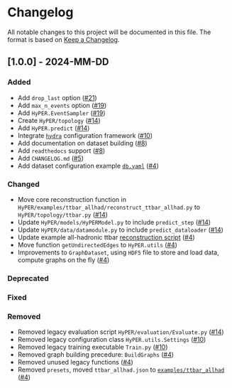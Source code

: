 # Changelog

All notable changes to this project will be documented in this file.
The format is based on [Keep a Changelog](http://keepachangelog.com/en/1.0.0/).

## \[1.0.0\] - 2024-MM-DD

### Added
 - Add `drop_last` option ([#21](https://github.com/tzuhanchang/HyPER/pull/21))
 - Add `max_n_events` option ([#19](https://github.com/tzuhanchang/HyPER/pull/19))
 - Add `HyPER.EventSampler` ([#19](https://github.com/tzuhanchang/HyPER/pull/19))
 - Create `HyPER/topology` ([#14](https://github.com/tzuhanchang/HyPER/pull/14))
 - Add `HyPER.predict` ([#14](https://github.com/tzuhanchang/HyPER/pull/14))
 - Integrate [`hydra`](https://hydra.cc/) configuration framework ([#10](https://github.com/tzuhanchang/HyPER/pull/10))
 - Add documentation on dataset building ([#8](https://github.com/tzuhanchang/HyPER/pull/8))
 - Add `readthedocs` support ([#8](https://github.com/tzuhanchang/HyPER/pull/8))
 - Add `CHANGELOG.md` ([#5](https://github.com/tzuhanchang/HyPER/pull/5))
 - Add dataset configuration example [`db.yaml`](examples/ttbar_allhad/db.yaml) ([#4](https://github.com/tzuhanchang/HyPER/pull/4))

### Changed
 - Move core reconstruction function in `HyPER/examples/ttbar_allhad/reconstruct_ttbar_allhad.py` to `HyPER/topology/ttbar.py` ([#14](https://github.com/tzuhanchang/HyPER/pull/14))
 - Update `HyPER/models/HyPERModel.py` to include `predict_step` ([#14](https://github.com/tzuhanchang/HyPER/pull/14))
 - Update `HyPER/data/datamodule.py` to include `predict_dataloader` ([#14](https://github.com/tzuhanchang/HyPER/pull/14))
 - Update example all-hadronic ttbar [reconstruction script](examples/ttbar_allhad/reconstruct_ttbar_allhad.py) ([#4](https://github.com/tzuhanchang/HyPER/pull/4))
 - Move function `getUndirectedEdges` to `HyPER.utils` ([#4](https://github.com/tzuhanchang/HyPER/pull/4))
 - Improvements to `GraphDataset`, using `HDF5` file to store and load data, compute graphs on the fly ([#4](https://github.com/tzuhanchang/HyPER/pull/4))

### Deprecated

### Fixed

### Removed
 - Removed legacy evaluation script `HyPER/evaluation/Evaluate.py` ([#14](https://github.com/tzuhanchang/HyPER/pull/14))
 - Removed legacy configuration class `HyPER.utils.Settings` ([#10](https://github.com/tzuhanchang/HyPER/pull/10))
 - Removed legacy training executable `Train.py` ([#10](https://github.com/tzuhanchang/HyPER/pull/10))
 - Removed graph building precedure: `BuildGraphs` ([#4](https://github.com/tzuhanchang/HyPER/pull/4))
 - Removed unused legacy functions ([#4](https://github.com/tzuhanchang/HyPER/pull/4))
 - Removed `presets`, moved `ttbar_allhad.json` to [`examples/ttbar_allhad`](examples/ttbar_allhad) ([#4](https://github.com/tzuhanchang/HyPER/pull/4))